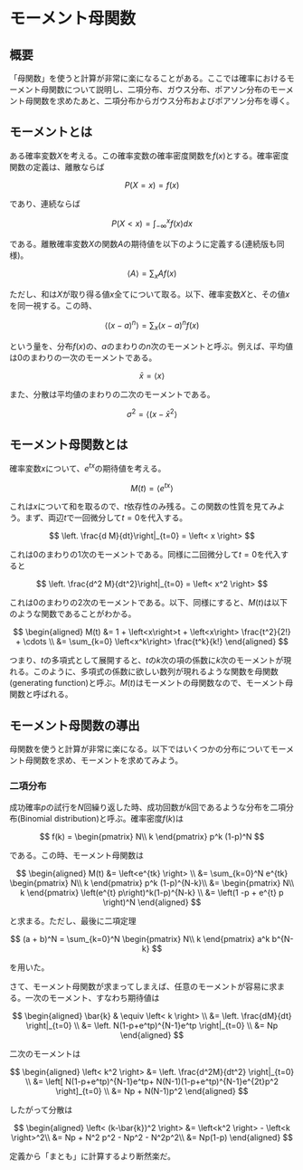 # モーメント母関数

## 概要

「母関数」を使うと計算が非常に楽になることがある。ここでは確率におけるモーメント母関数について説明し、二項分布、ガウス分布、ポアソン分布のモーメント母関数を求めたあと、二項分布からガウス分布およびポアソン分布を導く。

## モーメントとは

ある確率変数$X$を考える。この確率変数の確率密度関数を$f(x)$とする。確率密度関数の定義は、離散ならば

$$
P(X=x) = f(x)
$$

であり、連続ならば

$$
P(X<x) = \int_{-\infty}^x f(x) dx
$$

である。離散確率変数$X$の関数$A$の期待値を以下のように定義する(連続版も同様)。

$$
\left< A\right> = \sum_x A f(x)
$$

ただし、和は$X$が取り得る値$x$全てについて取る。以下、確率変数$X$と、その値$x$を同一視する。この時、

$$
\left<(x-a)^n\right> = \sum_x (x-a)^n f(x)
$$

という量を、分布$f(x)$の、$a$のまわりの$n$次のモーメントと呼ぶ。例えば、平均値は$0$のまわりの一次のモーメントである。

$$
\bar{x} = \left< x \right>
$$

また、分散は平均値のまわりの二次のモーメントである。

$$
\sigma^2 = \left< (x-\bar{x}^2 \right>
$$


## モーメント母関数とは

確率変数$x$について、$e^{tx}$の期待値を考える。

$$
M(t) = \left<e^{tx}\right>
$$

これは$x$について和を取るので、$t$依存性のみ残る。この関数の性質を見てみよう。まず、両辺$t$で一回微分して$t=0$を代入する。

$$
\left. \frac{d M}{dt}\right|_{t=0} = \left< x \right> 
$$

これは$0$のまわりの1次のモーメントである。同様に二回微分して$t=0$を代入すると

$$
\left. \frac{d^2 M}{dt^2}\right|_{t=0} = \left< x^2 \right> 
$$

これは$0$のまわりの2次のモーメントである。以下、同様にすると、$M(t)$は以下のような関数であることがわかる。

$$
\begin{aligned}
M(t) &= 1 + \left<x\right>t + \left<x\right> \frac{t^2}{2!} + \cdots \\
&= \sum_{k=0} \left<x^k\right> \frac{t^k}{k!}
\end{aligned}
$$

つまり、$t$の多項式として展開すると、$t$の$k$次の項の係数に$k$次のモーメントが現れる。このように、多項式の係数に欲しい数列が現れるような関数を母関数(generating function)と呼ぶ。$M(t)$はモーメントの母関数なので、モーメント母関数と呼ばれる。

## モーメント母関数の導出

母関数を使うと計算が非常に楽になる。以下ではいくつかの分布についてモーメント母関数を求め、モーメントを求めてみよう。

### 二項分布

成功確率$p$の試行を$N$回繰り返した時、成功回数が$k$回であるような分布を二項分布(Binomial distribution)と呼ぶ。確率密度$f(k)$は

$$
f(k) =
\begin{pmatrix}
N\\
k
\end{pmatrix} p^k (1-p)^N
$$

である。この時、モーメント母関数は

$$
\begin{aligned}
M(t) &= \left<e^{tk} \right> \\
&= \sum_{k=0}^N
e^{tk}
\begin{pmatrix}
N\\
k
\end{pmatrix} p^k (1-p)^{N-k}\\
&=
\begin{pmatrix}
N\\
k
\end{pmatrix}
\left(e^{t} p\right)^k(1-p)^{N-k} \\
&= \left(1 -p + e^{t} p \right)^N
\end{aligned}
$$

と求まる。ただし、最後に二項定理

$$
(a + b)^N = \sum_{k=0}^N
\begin{pmatrix}
N\\
k
\end{pmatrix} a^k b^{N-k}
$$

を用いた。

さて、モーメント母関数が求まってしまえば、任意のモーメントが容易に求まる。一次のモーメント、すなわち期待値は

$$
\begin{aligned}
\bar{k} & \equiv \left< k \right> \\
&= \left. \frac{dM}{dt} \right|_{t=0} \\
&= \left. N(1-p+e^tp)^{N-1}e^tp \right|_{t=0} \\
&= Np
\end{aligned}
$$

二次のモーメントは

$$
\begin{aligned}
\left< k^2 \right> &= \left. \frac{d^2M}{dt^2} \right|_{t=0} \\
&= \left[ 
N(1-p+e^tp)^{N-1}e^tp+
N(N-1)(1-p+e^tp)^{N-1}e^{2t}p^2
 \right]_{t=0} \\
&= Np + N(N-1)p^2
\end{aligned}
$$

したがって分散は

$$
\begin{aligned}
\left< (k-\bar{k})^2 \right> &= \left<k^2 \right> - \left<k \right>^2\\
&= Np + N^2 p^2 - Np^2 - N^2p^2\\
&= Np(1-p)
\end{aligned}
$$

定義から「まとも」に計算するより断然楽だ。

